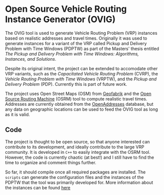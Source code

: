 # Open Source Vehicle Routing Instance Generator (OVIG)

The OVIG tool is used to generate Vehicle Routing Problem (VRP) instances based on realistic addresses and travel times. Originally it was used to generate instances for a variant of the VRP called Pickup and Delivery Problem with Time Windows (PDPTW) as part of the Masters' thesis entitled *The Pickup and Delivery Problem with Time Windows: Algorithms, Instances, and Solutions*.

Despite its original intent, the project can be extended to accomodate other VRP variants, such as the *Capacitated Vehicle Routing Problem* (CVRP), the *Vehicle Routing Problem with Time Windows* (VRPTW), and the *Pickup and Delivery Problem* (PDP). Currently this is part of future work.

The project uses Open Street Maps (OSM) from [Geofabrik](http://download.geofabrik.de/) and the [Open Source Routing Machine](https://github.com/Project-OSRM/osrm-backend) (OSRM) tool to compute realistic travel times. Addresses are currently obtained from the [OpenAddresses](https://openaddresses.io/) database, but any data on geographic locations can be used to feed the OVIG tool as long as it is valid.

## Code

The project is thought to be open source, so that anyone interested can contribute to its development, and ideally contribute to the large VRP community. It is developed in `C++` to easily integrate with the OSRM tool. However, the code is currently chaotic (at best!) and I still have to find the time to organize and comment things further. 

So far, it should compile once all required packages are installed. The `scripts` can generate the configuration files and the instances of the PDPTW that the tool was primarily developed for. More information about the instances can be found [here](https://github.com/cssartori/pdptw-instances)
